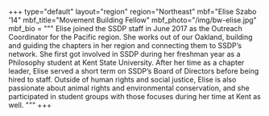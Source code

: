 +++
type="default"
layout="region"
region="Northeast"
mbf="Elise Szabo ’14"
mbf_title="Movement Building Fellow"
mbf_photo="/img/bw-elise.jpg"
mbf_bio = """
Elise joined the SSDP staff in June 2017 as the Outreach Coordinator for the Pacific region. She works out of our Oakland, building and guiding the chapters in her region and connecting them to SSDP’s network. She first got involved in SSDP during her freshman year as a Philosophy student at Kent State University. After her time as a chapter leader, Elise served a short term on SSDP’s Board of Directors before being hired to staff. Outside of human rights and social justice, Elise is also passionate about animal rights and environmental conservation, and she participated in student groups with those focuses during her time at Kent as well.
"""
+++
